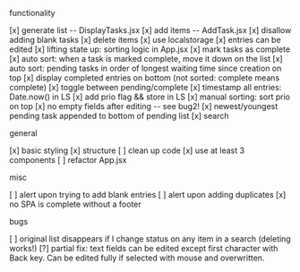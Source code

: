 functionality

[x] generate list -- DisplayTasks.jsx
[x] add items -- AddTask.jsx
[x] disallow adding blank tasks
[x] delete items
[x] use localstorage 
[x] entries can be edited
[x] lifting state up: sorting logic in App.jsx
[x] mark tasks as complete
[x] auto sort: when a task is marked complete, move it down on the list
[x] auto sort: pending tasks in order of longest waiting time since creation on top
[x] display completed entries on bottom (not sorted: complete means complete)
[x] toggle between pending/complete
[x] timestamp all entries: Date.now() in LS
[x] add prio flag && store in LS
[x] manual sorting: sort prio on top
[x] no empty fields after editing -- see bug2!
[x] newest/youngest pending task appended to bottom of pending list
[x] search


general

[x] basic styling
[x] structure
[ ] clean up code
[x] use at least 3 components
[ ] refactor App.jsx


misc

[ ] alert upon trying to add blank entries
[ ] alert upon adding duplicates
[x] no SPA is complete without a footer


bugs

[ ] original list disappears if I change status on any item in a search (deleting works!)
[?] partial fix: text fields can be edited except first character with Back key. Can be edited fully if selected with mouse and overwritten. 